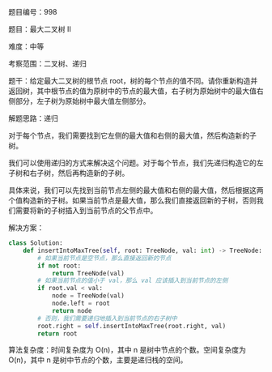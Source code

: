 题目编号：998

题目：最大二叉树 II

难度：中等

考察范围：二叉树、递归

题干：给定最大二叉树的根节点 root，树的每个节点的值不同。请你重新构造并返回树，其中根节点的值为原树中的节点的最大值，右子树为原始树中的最大值右侧部分，左子树为原始树中最大值左侧部分。

解题思路：递归

对于每个节点，我们需要找到它左侧的最大值和右侧的最大值，然后构造新的子树。

我们可以使用递归的方式来解决这个问题。对于每个节点，我们先递归构造它的左子树和右子树，然后再构造新的子树。

具体来说，我们可以先找到当前节点左侧的最大值和右侧的最大值，然后根据这两个值构造新的子树。如果当前节点是最大值，那么我们直接返回新的子树，否则我们需要将新的子树插入到当前节点的父节点中。

解决方案：

```python
class Solution:
    def insertIntoMaxTree(self, root: TreeNode, val: int) -> TreeNode:
        # 如果当前节点是空节点，那么直接返回新的节点
        if not root:
            return TreeNode(val)
        # 如果当前节点的值小于 val，那么 val 应该插入到当前节点的左侧
        if root.val < val:
            node = TreeNode(val)
            node.left = root
            return node
        # 否则，我们需要递归地插入到当前节点的右子树中
        root.right = self.insertIntoMaxTree(root.right, val)
        return root
```

算法复杂度：时间复杂度为 O(n)，其中 n 是树中节点的个数。空间复杂度为 O(n)，其中 n 是树中节点的个数，主要是递归栈的空间。